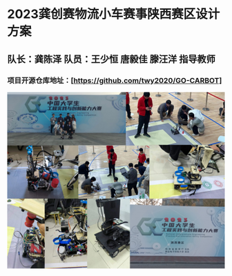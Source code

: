 # 2023龚创赛物流小车赛事陕西赛区设计方案
## 队长：龚陈泽 队员：王少恒 唐毅佳 滕汪洋 指导教师 
### 项目开源仓库地址：[https://github.com/twy2020/GO-CARBOT]  
 ![image](https://github.com/twy2020/YAU-ICR/blob/main/Projects/2023%E5%B7%A5%E5%88%9B%E8%B5%9B%E7%89%A9%E6%B5%81%E5%B0%8F%E8%BD%A6%E9%BE%9A%E9%99%88%E6%B3%BD%E9%98%9F%E6%96%B9%E6%A1%88/pic/%E6%9C%AA%E6%A0%87%E9%A2%98-2.png)
